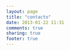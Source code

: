 ```yaml
---
layout: page
title: "contacto"
date: 2013-01-22 11:31
comments: true
sharing: true
footer: true
---
```

